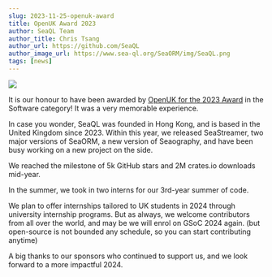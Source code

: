 ```yaml
---
slug: 2023-11-25-openuk-award
title: OpenUK Award 2023
author: SeaQL Team
author_title: Chris Tsang
author_url: https://github.com/SeaQL
author_image_url: https://www.sea-ql.org/SeaORM/img/SeaQL.png
tags: [news]
---
```


<img src="https://www.sea-ql.org/blog/img/openuk-software-seaql.jpg"/>

It is our honour to have been awarded by [OpenUK for the 2023 Award](https://openuk.uk/awards/) in the Software category! It was a very memorable experience.

In case you wonder, SeaQL was founded in Hong Kong, and is based in the United Kingdom since 2023. Within this year, we released SeaStreamer, two major versions of SeaORM, a new version of Seaography, and have been busy working on a new project on the side.

We reached the milestone of 5k GitHub stars and 2M crates.io downloads mid-year.

In the summer, we took in two interns for our 3rd-year summer of code.

We plan to offer internships tailored to UK students in 2024 through university internship programs. But as always, we welcome contributors from all over the world, and may be we will enrol on GSoC 2024 again. (but open-source is not bounded any schedule, so you can start contributing anytime)

A big thanks to our sponsors who continued to support us, and we look forward to a more impactful 2024.